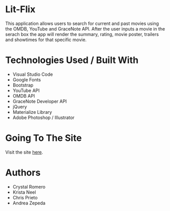 # Lit-Flix

This application allows users to search for current and past movies using the OMDB, YouTube and GraceNote API. After the user inputs a movie in the serach box the app will render the summary, rating, movie poster, trailers and showtimes for that specific movie.

# Technologies Used / Built With
<ul>
  <li>Visual Studio Code</li>
  <li>Google Fonts</li>
  <li>Bootstrap</li>
  <li>YouTube API</li>
  <li>OMDB API</li>
  <li>GraceNote Developer API</li>
  <li>jQuery</li>
  <li>Materialize Library</li>
  <li>Adobe Photoshop / Illustrator </li>
</ul>

# Going To The Site

Visit the site [here](https://axz003.github.io/Lit-Flix/).

# Authors 
<ul>
  <li>Crystal Romero</li>
  <li>Krista Neel</li>
  <li>Chris Prieto</li>
  <li>Andrea Zepeda</li>
 </ul>

  
